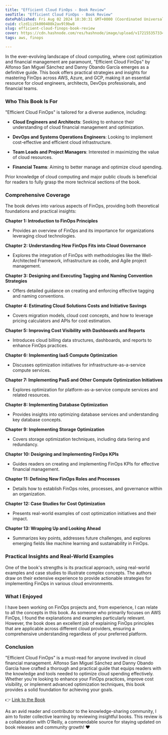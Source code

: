 ```yaml
---
title: "Efficient Cloud FinOps - Book Review"
seoTitle: "Efficient Cloud FinOps - Book Review"
datePublished: Fri Aug 02 2024 18:30:31 GMT+0000 (Coordinated Universal Time)
cuid: clzd1ii5k000408k2av9l9bw8
slug: efficient-cloud-finops-book-review
cover: https://cdn.hashnode.com/res/hashnode/image/upload/v1721553573345/34be6251-02eb-4860-9f1e-11830c54d638.png
tags: aws, finops

---
```


In the ever-evolving landscape of cloud computing, where cost optimization and financial management are paramount, "Efficient Cloud FinOps" by Alfonso San Miguel Sánchez and Danny Obando García emerges as a definitive guide. This book offers practical strategies and insights for mastering FinOps across AWS, Azure, and GCP, making it an essential resource for cloud engineers, architects, DevOps professionals, and financial teams.

### Who This Book Is For

"Efficient Cloud FinOps" is tailored for a diverse audience, including:

* **Cloud Engineers and Architects**: Seeking to enhance their understanding of cloud financial management and optimization.
    
* **DevOps and Systems Operations Engineers**: Looking to implement cost-effective and efficient cloud infrastructure.
    
* **Team Leads and Project Managers**: Interested in maximizing the value of cloud resources.
    
* **Financial Teams**: Aiming to better manage and optimize cloud spending.
    

Prior knowledge of cloud computing and major public clouds is beneficial for readers to fully grasp the more technical sections of the book.

### Comprehensive Coverage

The book delves into various aspects of FinOps, providing both theoretical foundations and practical insights:

**Chapter 1: Introduction to FinOps Principles**

* Provides an overview of FinOps and its importance for organizations leveraging cloud technologies.
    

**Chapter 2: Understanding How FinOps Fits into Cloud Governance**

* Explores the integration of FinOps with methodologies like the Well-Architected Framework, infrastructure as code, and Agile project management.
    

**Chapter 3: Designing and Executing Tagging and Naming Convention Strategies**

* Offers detailed guidance on creating and enforcing effective tagging and naming conventions.
    

**Chapter 4: Estimating Cloud Solutions Costs and Initiative Savings**

* Covers migration models, cloud cost concepts, and how to leverage pricing calculators and APIs for cost estimation.
    

**Chapter 5: Improving Cost Visibility with Dashboards and Reports**

* Introduces cloud billing data structures, dashboards, and reports to enhance FinOps practices.
    

**Chapter 6: Implementing IaaS Compute Optimization**

* Discusses optimization initiatives for infrastructure-as-a-service compute services.
    

**Chapter 7: Implementing PaaS and Other Compute Optimization Initiatives**

* Explores optimization for platform-as-a-service compute services and related resources.
    

**Chapter 8: Implementing Database Optimization**

* Provides insights into optimizing database services and understanding key database concepts.
    

**Chapter 9: Implementing Storage Optimization**

* Covers storage optimization techniques, including data tiering and redundancy.
    

**Chapter 10: Designing and Implementing FinOps KPIs**

* Guides readers on creating and implementing FinOps KPIs for effective financial management.
    

**Chapter 11: Defining New FinOps Roles and Processes**

* Details how to establish FinOps roles, processes, and governance within an organization.
    

**Chapter 12: Case Studies for Cost Optimization**

* Presents real-world examples of cost optimization initiatives and their impact.
    

**Chapter 13: Wrapping Up and Looking Ahead**

* Summarizes key points, addresses future challenges, and explores emerging fields like machine learning and sustainability in FinOps.
    

### Practical Insights and Real-World Examples

One of the book's strengths is its practical approach, using real-world examples and case studies to illustrate complex concepts. The authors draw on their extensive experience to provide actionable strategies for implementing FinOps in various cloud environments.

### What I Enjoyed

I have been working on FinOps projects and, from experience, I can relate to all the concepts in this book. As someone who primarily focuses on AWS FinOps, I found the explanations and examples particularly relevant. However, the book does an excellent job of explaining FinOps principles that are applicable across different cloud providers, ensuring a comprehensive understanding regardless of your preferred platform.

### Conclusion

"Efficient Cloud FinOps" is a must-read for anyone involved in cloud financial management. Alfonso San Miguel Sánchez and Danny Obando García have crafted a thorough and practical guide that equips readers with the knowledge and tools needed to optimize cloud spending effectively. Whether you're looking to enhance your FinOps practices, improve cost visibility, or implement advanced optimization techniques, this book provides a solid foundation for achieving your goals.

👉 [Link to the Book](https://www.packtpub.com/en-us/product/efficient-cloud-finops-9781805122579)

As an avid reader and contributor to the knowledge-sharing community, I aim to foster collective learning by reviewing insightful books. This review is a collaboration with O’Reilly, a commendable source for staying updated on book releases and community growth! ❤️
